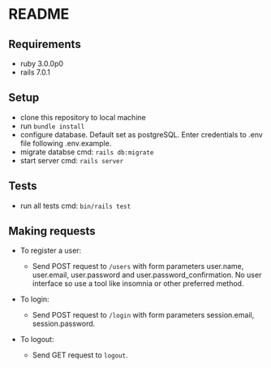 # README

## Requirements

- ruby 3.0.0p0
- rails 7.0.1

## Setup

- clone this repository to local machine
- run `bundle install`
- configure database. Default set as postgreSQL. Enter credentials to .env file following .env.example.
- migrate databse cmd: `rails db:migrate`
- start server cmd: `rails server`

## Tests

- run all tests cmd: `bin/rails test`

## Making requests

- To register a user:

  - Send POST request to `/users` with form parameters user.name, user.email, user.password and user.password_confirmation. No user interface so use a tool like insomnia or other preferred method.

- To login:

  - Send POST request to `/login` with form parameters session.email, session.password.

- To logout:
  - Send GET request to `logout`.
